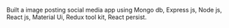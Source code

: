 Built a image posting social media app using Mongo db, Express js, Node js, React js, Material Ui, Redux tool kit, React persist. 